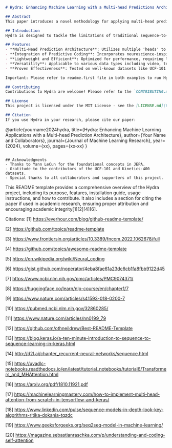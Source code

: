 ```markdown
# Hydra: Enhancing Machine Learning with a Multi-head Predictions Architecture

## Abstract
This paper introduces a novel methodology for applying multi-head prediction embeddings to sequential data, aiming to enhance performance by selectively focusing on relevant input parts and addressing the constraints of fixed-length encoding in traditional sequence-to-sequence models. Building upon Yann LeCun’s Joint Embeddings Predictive Architecture (JEPA) and integrating concepts from neuroscience, particularly predictive coding, the proposed approach seeks to seamlessly integrate training and prediction, advocating for a shift towards online learning principles. We propose lightweight methods to achieve this goal, which are more efficient than current GPU-intensive methods. While the implementation primarily focuses on video data, the methodology is equally applicable to text and other modalities. We also present a theoretical framework, methodology, and results from applying the approach to publicly available datasets such as UCF-101 showcasing its potential in advancing machine learning capabilities.

## Introduction
Hydra is designed to tackle the limitations of traditional sequence-to-sequence models by introducing a multi-head prediction architecture. This architecture allows for a dynamic focus on different parts of the input data, enhancing the model's ability to learn from complex sequences without the need for extensive computational resources.

## Features
- **Multi-Head Prediction Architecture**: Utilizes multiple 'heads' to focus on various aspects of the input data, improving accuracy and learning speed.
- **Integration of Predictive Coding**: Incorporates neuroscience-inspired predictive coding to enhance data processing efficiency.
- **Lightweight and Efficient**: Optimized for performance, requiring less computational power than traditional models.
- **Versatility**: Applicable to various data types including video, text, and more.
- **Proven Effectiveness**: Tested on well-known datasets like UCF-101 with promising results.

Important: Please refer to readme.first file in both examples to run Hydra

## Contributing
Contributions to Hydra are welcome! Please refer to the `CONTRIBUTING.md` file for guidelines on how to make contributions.

## License
This project is licensed under the MIT License - see the [LICENSE.md](LICENSE.md) file for details.

## Citation
If you use Hydra in your research, please cite our paper:
```
@article{yourname2024hydra,
  title={Hydra: Enhancing Machine Learning Applications with a Multi-head Prediction Architecture},
  author={Your Name and Collaborators},
  journal={Journal of Machine Learning Research},
  year={2024},
  volume={xx},
  pages={xx-xx}
}
```

## Acknowledgments
- Thanks to Yann LeCun for the foundational concepts in JEPA.
- Gratitude to the contributors of the UCF-101 and Kinetics-400 datasets.
- Special thanks to all collaborators and supporters of this project.
```

This README template provides a comprehensive overview of the Hydra project, including its purpose, features, installation guide, usage instructions, and how to contribute. It also includes a section for citing the paper if used in academic research, ensuring proper attribution and encouraging academic integrity[1][2][4][6].

Citations:
[1] https://everhour.com/blog/github-readme-template/

[2] https://github.com/topics/readme-template

[3] https://www.frontiersin.org/articles/10.3389/fncom.2022.1062678/full

[4] https://github.com/topics/awesome-readme-template

[5] https://en.wikipedia.org/wiki/Neural_coding

[6] https://gist.github.com/noperator/4eba8fae61a23dc6cb1fa8fbb9122d45

[7] https://www.ncbi.nlm.nih.gov/pmc/articles/PMC9074371/

[8] https://huggingface.co/learn/nlp-course/en/chapter1/7

[9] https://www.nature.com/articles/s41593-018-0200-7

[10] https://pubmed.ncbi.nlm.nih.gov/32860285/

[11] https://www.nature.com/articles/nn0199_79

[12] https://github.com/othneildrew/Best-README-Template

[13] https://blog.keras.io/a-ten-minute-introduction-to-sequence-to-sequence-learning-in-keras.html

[14] http://d2l.ai/chapter_recurrent-neural-networks/sequence.html

[15] https://uvadlc-notebooks.readthedocs.io/en/latest/tutorial_notebooks/tutorial6/Transformers_and_MHAttention.html

[16] https://arxiv.org/pdf/1810.11921.pdf

[17] https://machinelearningmastery.com/how-to-implement-multi-head-attention-from-scratch-in-tensorflow-and-keras/

[18] https://www.linkedin.com/pulse/sequence-models-in-depth-look-key-algorithms-ritika-dokania-tqzdc

[19] https://www.geeksforgeeks.org/seq2seq-model-in-machine-learning/

[20] https://magazine.sebastianraschka.com/p/understanding-and-coding-self-attention
